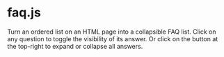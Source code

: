 # faq.js

Turn an ordered list on an HTML page into a collapsible FAQ list. Click on any question to toggle the visibility of its answer. Or click on the button at the top-right to expand or collapse all answers.
